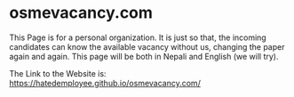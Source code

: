 # osmevacancy.com
This Page is for a personal organization. It is just so that, the incoming candidates can know the available vacancy without us, changing the paper again and again. This page will be both in Nepali and English (we will try). 


The Link to the Website is:
https://hatedemployee.github.io/osmevacancy.com/
